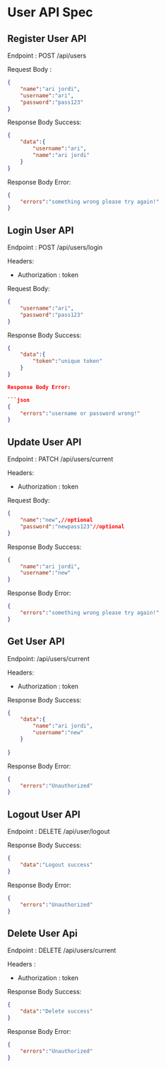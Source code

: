 # User API Spec

## Register User API

Endpoint : POST /api/users

Request Body : 

```json
{
    "name":"ari jordi",
    "username":"ari",
    "password":"pass123"
}
```

Response Body Success:

```json
{
    "data":{
        "username":"ari",
        "name":"ari jordi"
    }
}
```

Response Body Error:

```json
{
    "errors":"something wrong please try again!"
}
```

## Login User API

Endpoint : POST /api/users/login

Headers: 
- Authorization : token

Request Body:

```json
{
    "username":"ari",
    "password":"pass123"
}
```

Response Body Success:

```json
{
    "data":{
        "token":"unique token"
    }
}

Response Body Error:

```json
{
    "errors":"username or password wrong!"
}
```

## Update User API

Endpoint : PATCH /api/users/current

Headers: 
- Authorization : token

Request Body:
```json
{
    "name":"new",//optional
    "password":"newpass123"//optional
}
```

Response Body Success:
```json
{
    "name":"ari jordi",
    "username":"new"
}
```

Response Body Error:
```json
{
    "errors":"something wrong please try again!"
}
```

## Get User API

Endpoint: /api/users/current

Headers: 
- Authorization : token


Response Body Success:
```json
{
    "data":{
        "name":"ari jordi",
        "username":"new"
    }
    
}
```

Response Body Error:
```json
{
    "errors":"Unauthorized"
}
```

## Logout User API

Endpoint : DELETE /api/user/logout


Response Body Success:
```json
{
    "data":"Logout success"
}
```

Response Body Error:
```json
{
    "errors":"Unauthorized"
}
```

## Delete User Api

Endpoint : DELETE /api/users/current

Headers : 
- Authorization : token

Response Body Success:
```json
{
    "data":"Delete success"
}
```

Response Body Error:
```json
{
    "errors":"Unauthorized"
}
```